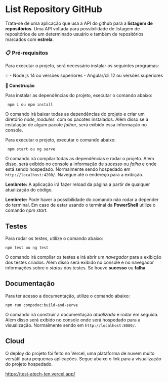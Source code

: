 
# List Repository GitHub

Trata-se de uma aplicação que usa a API do github para a **listagem de repositórios**. Uma API voltada para possibilidade
de listagem de repositórios de um determinado usuário e também de repositórios marcados
com **estrela**.


### **📋 Pré-requisitos**

Para executar o projeto, será necessário instalar os seguintes programas:

💡 - Node js 14 ou versões superiores - Angular/cli 12 ou versões superiores


****🔧 Construção****

Para instalar as dependências do projeto, executar o comando abaixo:

```angular
 npm i ou npm install
```
O comando irá baixar todas as dependências do projeto e criar um diretório *node_modules*
 com os pacotes instalados. Além disso se a instalação de algum pacote *falhar*,
 será exibido essa informação no console.

Para executar o projeto, executar o comando abaixo:

```angular
 npm start ou ng serve
```
O comando irá compilar todas as dependências e rodar o projeto. Além disso, será
exibido no console a informação de *sucesso* ou *falha* e onde está sendo hospedado. Normalmente
sendo hospedado em `http://localhost:4200/`. Navegue até o endereço para a exibição.

**Lembrete:** A aplicação irá fazer reload da página a partir de qualquer atualização do código. 

 **Lembrete:** Pode haver a possibilidade do comando não rodar a depender do terminal. Em caso de estar usando o terminal
da **PowerShell** utilize o comando *npm start*.

## Testes

Para rodar os testes, utilize o comando abaixo:

```angular
npm test ou ng test
```
O comando irá compilar os testes e irá abrir um *navegador* para a exibição dos testes criados.
Além disso será exibido no console e no navegador informações sobre o *status* dos testes. Se houve **sucesso**
ou **falha**.
## Documentação

Para ter acesso a documentação, utilize o comando abaixo:

```angular
npm run compodoc:build-and-serve
```
O comando irá construir a documentação *atualizada* e rodar em seguida. Além disso será exibido
no console onde será hospedado para a visualização. Normalmente sendo em `http://localhost:8080/`.


## Cloud

O deploy do projeto foi feito no Vercel, uma plataforma de nuvem muito versátil para pequenas aplicações.
Segue abaixo o link para a visualização do projeto hospedado.

https://test-atech-ten.vercel.app/